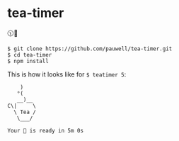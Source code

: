 # tea-timer

🕦🍵

```
$ git clone https://github.com/pauwell/tea-timer.git
$ cd tea-timer
$ npm install
```

This is how it looks like for ```$ teatimer 5```:
```
    )
   °(
   __)__
C\|     \
  \ Tea /
   \___/

Your 🍵 is ready in 5m 0s
```